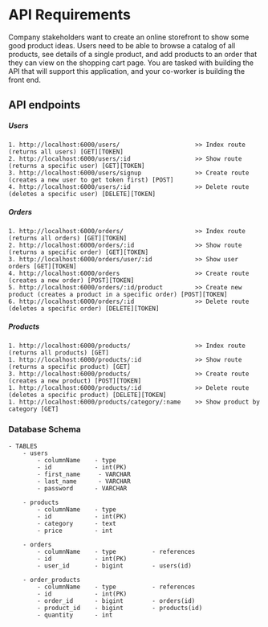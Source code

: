 # API Requirements
Company stakeholders want to create an online storefront to show some good product ideas. Users need to be able to browse a catalog of all products, see details of a single product, and add products to an order that they can view on the shopping cart page. You are tasked with building the API that will support this application, and your co-worker is building the front end.

## API endpoints

#####  Users
    1. http://localhost:6000/users/                     >> Index route (returns all users) [GET][TOKEN]
    2. http://localhost:6000/users/:id                  >> Show route (returns a specific user) [GET][TOKEN]
    3. http://localhost:6000/users/signup               >> Create route (creates a new user to get token first) [POST]
    4. http://localhost:6000/users/:id                  >> Delete route (deletes a specific user) [DELETE][TOKEN]

##### Orders
    1. http://localhost:6000/orders/                    >> Index route (returns all orders) [GET][TOKEN]
    2. http://localhost:6000/orders/:id                 >> Show route (returns a specific order) [GET][TOKEN]
    3. http://localhost:6000/orders/user/:id            >> Show user orders [GET][TOKEN]
    4. http://localhost:6000/orders                     >> Create route (creates a new order) [POST][TOKEN]
    5. http://localhost:6000/orders/:id/product         >> Create new product (creates a product in a specific order) [POST][TOKEN]
    6. http://localhost:6000/orders/:id                 >> Delete route (deletes a specific order) [DELETE][TOKEN]


#####  Products
    1. http://localhost:6000/products/                  >> Index route (returns all products) [GET]
    1. http://localhost:6000/products/:id               >> Show route (returns a specific product) [GET]
    3. http://localhost:6000/products/                  >> Create route (creates a new product) [POST][TOKEN]
    1. http://localhost:6000/products/:id               >> Delete route (deletes a specific product) [DELETE][TOKEN]
    1. http://localhost:6000/products/category/:name    >> Show product by category [GET]


### Database Schema
    - TABLES
        - users
            - columnName    - type
            - id            - int(PK)
            - first_name     - VARCHAR
            - last_name      - VARCHAR
            - password      - VARCHAR

        - products
            - columnName    - type
            - id            - int(PK)
            - category      - text
            - price         - int

        - orders
            - columnName    - type          - references
            - id            - int(PK)
            - user_id       - bigint        - users(id)

        - order_products
            - columnName    - type          - references
            - id            - int(PK)
            - order_id      - bigint        - orders(id)
            - product_id    - bigint        - products(id)
            - quantity      - int